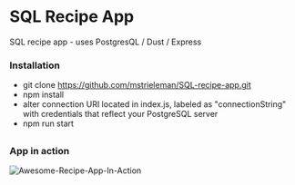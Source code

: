 # SQL Recipe App
SQL recipe app - uses PostgresQL / Dust / Express

### Installation
- git clone https://github.com/mstrieleman/SQL-recipe-app.git
- npm install
- alter connection URI located in index.js, labeled as "connectionString" with credentials that reflect your PostgreSQL server
- npm run start
##

### App in action

![Awesome-Recipe-App-In-Action](https://media.giphy.com/media/2YfDy8MsDfbtfPtMJv/giphy.gif)

